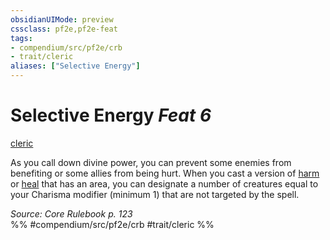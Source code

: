 ```yaml
---
obsidianUIMode: preview
cssclass: pf2e,pf2e-feat
tags:
- compendium/src/pf2e/crb
- trait/cleric
aliases: ["Selective Energy"]
---
```

# Selective Energy  *Feat 6*  
[cleric](../../Rules/traits/cleric.md)  


As you call down divine power, you can prevent some enemies from benefiting or some allies from being hurt. When you cast a version of [harm](../spells/harm.md) or [heal](../spells/heal.md) that has an area, you can designate a number of creatures equal to your Charisma modifier (minimum 1) that are not targeted by the spell.

*Source: Core Rulebook p. 123*  
%% #compendium/src/pf2e/crb #trait/cleric %%
